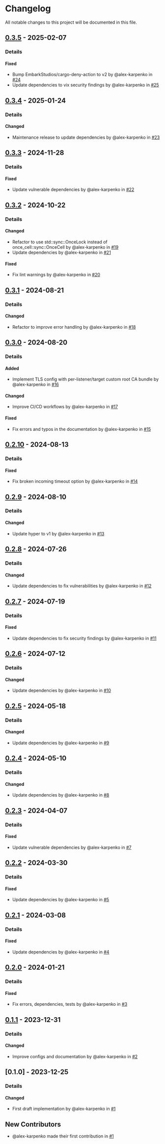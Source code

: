 # Changelog

All notable changes to this project will be documented in this file.

## [0.3.5] - 2025-02-07
### Details
#### Fixed
- Bump EmbarkStudios/cargo-deny-action to v2 by @alex-karpenko in [#24](https://github.com/alex-karpenko/http-dragonfly/pull/24)
- Update dependencies to vix security findings by @alex-karpenko in [#25](https://github.com/alex-karpenko/http-dragonfly/pull/25)

## [0.3.4] - 2025-01-24
### Details
#### Changed
- Maintenance release to update dependencies by @alex-karpenko in [#23](https://github.com/alex-karpenko/http-dragonfly/pull/23)

## [0.3.3] - 2024-11-28
### Details
#### Fixed
- Update vulnerable dependencies by @alex-karpenko in [#22](https://github.com/alex-karpenko/http-dragonfly/pull/22)

## [0.3.2] - 2024-10-22
### Details
#### Changed
- Refactor to use std::sync::OnceLock instead of once_cell::sync::OnceCell by @alex-karpenko in [#19](https://github.com/alex-karpenko/http-dragonfly/pull/19)
- Update dependencies by @alex-karpenko in [#21](https://github.com/alex-karpenko/http-dragonfly/pull/21)

#### Fixed
- Fix lint warnings by @alex-karpenko in [#20](https://github.com/alex-karpenko/http-dragonfly/pull/20)

## [0.3.1] - 2024-08-21
### Details
#### Changed
- Refactor to improve error handling by @alex-karpenko in [#18](https://github.com/alex-karpenko/http-dragonfly/pull/18)

## [0.3.0] - 2024-08-20
### Details
#### Added
- Implement TLS config with per-listener/target custom root CA bundle by @alex-karpenko in [#16](https://github.com/alex-karpenko/http-dragonfly/pull/16)

#### Changed
- Improve CI/CD workflows by @alex-karpenko in [#17](https://github.com/alex-karpenko/http-dragonfly/pull/17)

#### Fixed
- Fix errors and typos in the documentation by @alex-karpenko in [#15](https://github.com/alex-karpenko/http-dragonfly/pull/15)

## [0.2.10] - 2024-08-13
### Details
#### Fixed
- Fix broken incoming timeout option by @alex-karpenko in [#14](https://github.com/alex-karpenko/http-dragonfly/pull/14)

## [0.2.9] - 2024-08-10
### Details
#### Changed
- Update hyper to v1 by @alex-karpenko in [#13](https://github.com/alex-karpenko/http-dragonfly/pull/13)

## [0.2.8] - 2024-07-26
### Details
#### Changed
- Update dependencies to fix vulnerabilities by @alex-karpenko in [#12](https://github.com/alex-karpenko/http-dragonfly/pull/12)

## [0.2.7] - 2024-07-19
### Details
#### Fixed
- Update dependencies to fix security findings by @alex-karpenko in [#11](https://github.com/alex-karpenko/http-dragonfly/pull/11)

## [0.2.6] - 2024-07-12
### Details
#### Changed
- Update dependencies by @alex-karpenko in [#10](https://github.com/alex-karpenko/http-dragonfly/pull/10)

## [0.2.5] - 2024-05-18
### Details
#### Changed
- Update dependencies by @alex-karpenko in [#9](https://github.com/alex-karpenko/http-dragonfly/pull/9)

## [0.2.4] - 2024-05-10
### Details
#### Changed
- Update dependencies by @alex-karpenko in [#8](https://github.com/alex-karpenko/http-dragonfly/pull/8)

## [0.2.3] - 2024-04-07
### Details
#### Fixed
- Update vulnerable dependencies by @alex-karpenko in [#7](https://github.com/alex-karpenko/http-dragonfly/pull/7)

## [0.2.2] - 2024-03-30
### Details
#### Fixed
- Update dependencies by @alex-karpenko in [#5](https://github.com/alex-karpenko/http-dragonfly/pull/5)

## [0.2.1] - 2024-03-08
### Details
#### Fixed
- Update dependencies by @alex-karpenko in [#4](https://github.com/alex-karpenko/http-dragonfly/pull/4)

## [0.2.0] - 2024-01-21
### Details
#### Fixed
- Fix errors, dependencies, tests by @alex-karpenko in [#3](https://github.com/alex-karpenko/http-dragonfly/pull/3)

## [0.1.1] - 2023-12-31
### Details
#### Changed
- Improve configs and documentation by @alex-karpenko in [#2](https://github.com/alex-karpenko/http-dragonfly/pull/2)

## [0.1.0] - 2023-12-25
### Details
#### Changed
- First draft implementation by @alex-karpenko in [#1](https://github.com/alex-karpenko/http-dragonfly/pull/1)

## New Contributors
* @alex-karpenko made their first contribution in [#1](https://github.com/alex-karpenko/http-dragonfly/pull/1)

[0.3.5]: https://github.com/alex-karpenko/http-dragonfly/compare/v0.3.4..v0.3.5
[0.3.4]: https://github.com/alex-karpenko/http-dragonfly/compare/v0.3.3..v0.3.4
[0.3.3]: https://github.com/alex-karpenko/http-dragonfly/compare/v0.3.2..v0.3.3
[0.3.2]: https://github.com/alex-karpenko/http-dragonfly/compare/v0.3.1..v0.3.2
[0.3.1]: https://github.com/alex-karpenko/http-dragonfly/compare/v0.3.0..v0.3.1
[0.3.0]: https://github.com/alex-karpenko/http-dragonfly/compare/v0.2.10..v0.3.0
[0.2.10]: https://github.com/alex-karpenko/http-dragonfly/compare/v0.2.9..v0.2.10
[0.2.9]: https://github.com/alex-karpenko/http-dragonfly/compare/v0.2.8..v0.2.9
[0.2.8]: https://github.com/alex-karpenko/http-dragonfly/compare/v0.2.7..v0.2.8
[0.2.7]: https://github.com/alex-karpenko/http-dragonfly/compare/v0.2.6..v0.2.7
[0.2.6]: https://github.com/alex-karpenko/http-dragonfly/compare/v0.2.5..v0.2.6
[0.2.5]: https://github.com/alex-karpenko/http-dragonfly/compare/v0.2.4..v0.2.5
[0.2.4]: https://github.com/alex-karpenko/http-dragonfly/compare/v0.2.3..v0.2.4
[0.2.3]: https://github.com/alex-karpenko/http-dragonfly/compare/v0.2.2..v0.2.3
[0.2.2]: https://github.com/alex-karpenko/http-dragonfly/compare/v0.2.1..v0.2.2
[0.2.1]: https://github.com/alex-karpenko/http-dragonfly/compare/v0.2.0..v0.2.1
[0.2.0]: https://github.com/alex-karpenko/http-dragonfly/compare/v0.1.1..v0.2.0
[0.1.1]: https://github.com/alex-karpenko/http-dragonfly/compare/v0.1.0..v0.1.1

<!-- generated by git-cliff -->
